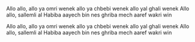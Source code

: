 Allo allo, allo ya omri wenek allo ya chbebi wenek allo yal ghali wenek
Allo allo, sallemli al Habiba aayech bin nes ghriba mech aaref wakri win

Allo allo, allo ya omri wenek allo ya chbebi wenek allo yal ghali wenek
Allo allo, sallemli al Habiba aayech bin nes ghriba mech aaref wakri win
